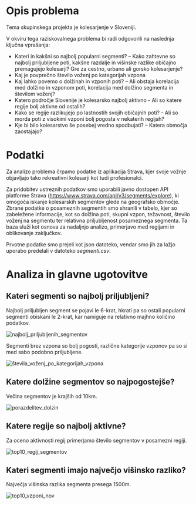 # Opis problema
Tema skupinskega projekta je kolesarjenje v Sloveniji.

V okviru tega raziskovalnega problema bi radi odgovorili na naslednja ključna vprašanja:
- Kateri in kakšni so najbolj popularni segmenti? – Kako zahtevne so najbolj priljubljene poti, kakšne razdalje in višinske razlike običajno premagujejo kolesarji? Gre za cestno, urbano ali gorsko kolesarjenje?
- Kaj je povprečno število voženj po kategorijah vzpona
- Kaj lahko povemo o dolžinah in vzponih poti? – Ali obstaja korelacija med dolžino in vzponom poti, korelacija med dolžino segmenta in številom voženj?
- Katero področje Slovenije je kolesarsko najbolj aktivno - Ali so katere regije bolj aktivne od ostalih?
- Kako se regije razlikujejo po lastnostih svojih običajnih poti? - Ali so morda poti z visokimi vzponi bolj pogosta v nekaterih regijah?
- Kje bi bilo kolesarstvo še posebej vredno spodbujati? – Katera območja zaostajajo?

# Podatki
Za analizo problema črpamo podatke iz aplikacija Strava, kjer svoje vožnje objavljajo tako rekreativni kolesarji kot tudi profesionalci.

Za pridobitev ustreznih podatkov smo uporabili javno dostopen API platforme Strava (https://www.strava.com/api/v3/segments/explore), ki omogoča iskanje kolesarskih segmentov glede na geografsko območje. Zbrane podatke o posameznih segmentih smo shranili v tabelo, kjer so zabeležene informacije, kot so dolžina poti, skupni vzpon, težavnost, število voženj na segmentu ter relativna priljubljenost posameznega segmenta.
Ta baza služi kot osnova za nadaljnjo analizo, primerjavo med regijami in oblikovanje zaključkov.

Prvotne podatke smo prejeli kot json datoteko, vendar smo jih za lažjo uporabo predelali v datoteko *segmenti.csv*.

# Analiza in glavne ugotovitve
## Kateri segmenti so najbolj priljubljeni?

Najbolj priljubljen segment se pojavi le 6-krat, hkrati pa so ostali popularni segmenti obiskani le 2-krat, kar namiguje na relativno majhno količino podatkov.

![najbolj_priljubljenih_segmentov](https://github.com/user-attachments/assets/2a0c4574-2836-454f-965c-70de3fcc7636)


Segmenti brez vzpona so bolj pogosti, različne kategorije vzponov pa so si med sabo podobno priljubljene.

![števila_voženj_po_kategorijah_vzpona](https://github.com/user-attachments/assets/b96076fb-7c3b-40e7-8a6d-2f968a57e481)



## Katere dolžine segmentov so najpogostejše?

Večina segmentov je krajših od 10km.

![porazdelitev_dolzin](https://github.com/user-attachments/assets/277c1392-4d10-41b3-9f2d-39d7a5157122)

## Katere regije so najbolj aktivne?

Za oceno aktivnosti regij primerjamo število segmentov v posamezni regiji.

![top10_regij_segmentov](https://github.com/user-attachments/assets/bdb161e1-d990-4e03-a8d2-e8692d47adc1)

## Kateri segmenti imajo največjo višinsko razliko?

Največja višinska razlika segmenta presega 1500m.

![top10_vzponi_nov](https://github.com/user-attachments/assets/96f21c20-3e07-462e-a49e-6ae2b9b6dc67)



